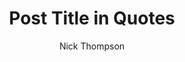 ---
layout: post
author: Nick Thompson
comments: true
title: "Post Title in Quotes"
excerpt: ""
description: ""
categories: tags seperated by space
tags: fb fbpage twitter twitterdev
---